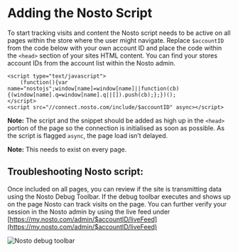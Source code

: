 # Adding the Nosto Script

To start tracking visits and content the Nosto script needs to be active on all pages within the store where the user might navigate. Replace `$accountID` from the code below with your own account ID and place the code within the `<head>` section of your sites HTML content. You can find your stores account IDs from the account list within the Nosto admin.

```markup
<script type="text/javascript">
    (function(){var name="nostojs";window[name]=window[name]||function(cb){(window[name].q=window[name].q||[]).push(cb);};})();
</script>
<script src="//connect.nosto.com/include/$accountID" async></script>
```

**Note:** The script and the snippet should be added as high up in the `<head>` portion of the page so the connection is initialised as soon as possible. As the script is flagged `async`, the page load isn’t delayed.

**Note:** This needs to exist on every page.

## Troubleshooting Nosto script:

Once included on all pages, you can review if the site is transmitting data using the Nosto Debug Toolbar. If the debug toolbar executes and shows up on the page Nosto can track visits on the page. You can further verify your session in the Nosto admin by using the live feed under [https://my.nosto.com/admin/$accountID/liveFeed](https://my.nosto.com/admin/$accountID/liveFeed)

![Nosto debug toolbar](https://nosto-campaign-assets.s3.amazonaws.com/images/nosto-embed-script-debug.png)

